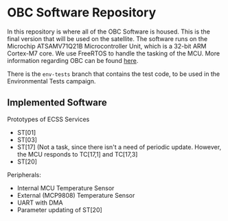 # OBC Software Repository

In this repository is where all of the OBC Software is housed. This is the final version that will be used on the satellite.
The software runs on the Microchip ATSAMV71Q21B Microcontroller Unit, which is a 32-bit ARM Cortex-M7 core.
We use FreeRTOS to handle the tasking of the MCU.
More information regarding OBC can be found [here](https://gitlab.com/groups/acubesat/obc/-/wikis/home).

There is the `env-tests` branch that contains the test code, to be used in the Environmental Tests campaign.
## Implemented Software

Prototypes of ECSS Services

- ST[01]
- ST[03]
- ST[17] (Not a task, since there isn't a need of periodic update. However, the MCU responds to TC[17,1] and TC[17,3]
- ST[20]

Peripherals:
- Internal MCU Temperature Sensor
- External (MCP9808) Temperature Sensor
- UART with DMA
- Parameter updating of ST[20]